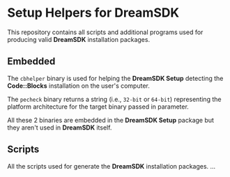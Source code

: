 # Setup Helpers for DreamSDK

This repository contains all scripts and additional programs used for producing
valid **DreamSDK** installation packages.

## Embedded

The `cbhelper` binary is used for helping the **DreamSDK Setup** detecting the
**Code::Blocks** installation on the user's computer.

The `pecheck` binary returns a string (i.e., `32-bit` or `64-bit`) representing
the platform architecture for the target binary passed in parameter.

All these 2 binaries are embedded in the **DreamSDK Setup** package but they
aren't used in **DreamSDK** itself.

## Scripts

All the scripts used for generate the **DreamSDK** installation packages.
...

